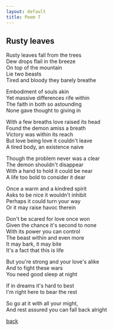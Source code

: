 ```yaml
---
layout: default
title: Poem 7
---
```


## Rusty leaves

Rusty leaves fall from the trees \
Dew drops flail in the breeze \
On top of the mountain \
Lie two beasts \
Tired and bloody they barely breathe

Embodiment of souls akin \
Yet massive differences rife within \
The faith in both so astounding \
None gave thought to giving in

With a few breaths love raised its head \
Found the demon amiss a breath \
Victory was within its reach \
But love being love it couldn't leave \
A tired body, an existence naive

Though the problem never was a clear \
The demon shouldn't disappear \
With a hand to hold it could be near \
A life too bold to consider it dear

Once a warm and a kindred spirit \
Asks to be nice it wouldn't inhibit \
Perhaps it could turn your way \
Or it may raise havoc therein

Don't be scared for love once won \
Given the chance it's second to none \
With its power you can control \
The beast within and even more \
It may bark, it may bite \
It's a fact that this is life

But you're strong and your love's alike \
And to fight these wars \
You need good sleep at night

If in dreams it's hard to best \
I'm right here to bear the rest

So go at it with all your might, \
And rest assured you can fall back alright


 [back](../index-page.html)